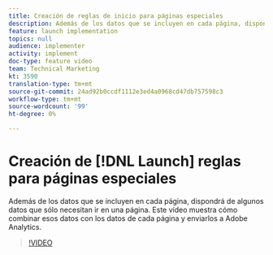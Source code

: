 ```yaml
---
title: Creación de reglas de inicio para páginas especiales
description: Además de los datos que se incluyen en cada página, dispondrá de algunos datos que sólo necesitan ir en una página. Este vídeo muestra cómo combinar esos datos con los datos de cada página y enviarlos a Adobe Analytics.
feature: launch implementation
topics: null
audience: implementer
activity: implement
doc-type: feature video
team: Technical Marketing
kt: 3590
translation-type: tm+mt
source-git-commit: 24ad92b0ccdf1112e3ed4a0968cd47db757598c3
workflow-type: tm+mt
source-wordcount: '99'
ht-degree: 0%

---
```



# Creación de [!DNL Launch] reglas  para páginas especiales

Además de los datos que se incluyen en cada página, dispondrá de algunos datos que sólo necesitan ir en una página. Este vídeo muestra cómo combinar esos datos con los datos de cada página y enviarlos a Adobe Analytics.

>[!VIDEO](https://video.tv.adobe.com/v/28770/?quality=12)
